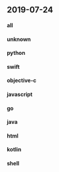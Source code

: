 ## 2019-07-24

#### all

#### unknown

#### python

#### swift

#### objective-c

#### javascript

#### go

#### java

#### html

#### kotlin

#### shell
